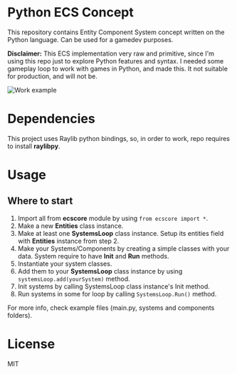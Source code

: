 # Python ECS Concept
This repository contains Entity Component System concept written on the Python language. Can be used for a gamedev purposes.

**Disclaimer:** This ECS implementation very raw and primitive, since I'm using this repo just to explore Python features and syntax. I needed  some gameplay loop to work with games in Python, and made this. It not suitable for production, and will not be.

![Work example](https://media0.giphy.com/media/v1.Y2lkPTc5MGI3NjExNjJjODIyMTY2ODQ3MzM3MDRiODczNmQ0OWRhZjlkMTY5NzQwNmI0MSZlcD12MV9pbnRlcm5hbF9naWZzX2dpZklkJmN0PWc/vUUPseMRyMBZkgTHwu/giphy.gif)

# Dependencies
This project uses Raylib python bindings, so, in order to work, repo requires to install **raylibpy**.

# Usage
## Where to start
1. Import all from **ecscore** module by using ```from ecscore import *```.
2. Make a new **Entities** class instance.
3. Make at least one **SystemsLoop** class instance. Setup its entities field with **Entities** instance from step 2.
4. Make your Systems/Components by creating a simple classes with your data. System require to have **Init** and **Run** methods.
5. Instantiate your system classes.
6. Add them to your **SystemsLoop** class instance by using ```systemsLoop.add(yourSystem)``` method.
7. Init systems by calling SystemsLoop class instance's Init method.
8. Run systems in some for loop by calling ```SystemsLoop.Run()``` method.

For more info, check example files (main.py, systems and components folders).

# License
MIT
